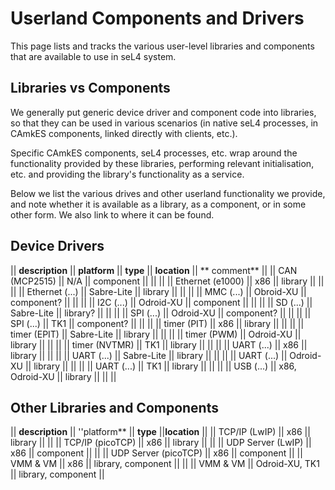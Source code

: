 # Userland Components and Drivers


This page lists and tracks the various user-level libraries and
components that are available to use in seL4 system.

## Libraries vs Components


We generally put generic device driver and component code into
libraries, so that they can be used in various scenarios (in native seL4
processes, in CAmkES components, linked directly with clients, etc.).

Specific CAmkES components, seL4 processes, etc. wrap around the
functionality provided by these libraries, performing relevant
initialisation, etc. and providing the library's functionality as a
service.

Below we list the various drives and other userland functionality we
provide, and note whether it is available as a library, as a component,
or in some other form. We also link to where it can be found.

## Device Drivers


|| **description** || **platform** || **type** || **location**
|| ** comment** || || CAN (MCP2515) || N/A || component || || || ||
Ethernet (e1000) || x86 || library || || || || Ethernet (...) ||
Sabre-Lite || library || || || || MMC (...) || Obroid-XU || component?
|| || || || I2C (...) || Odroid-XU || component || || || || SD (...) ||
Sabre-Lite || library? || || || || SPI (...) || Odroid-XU || component?
|| || || || SPI (...) || TK1 || component? || || || || timer (PIT) ||
x86 || library || || || || timer (EPIT) || Sabre-Lite || library || ||
|| || timer (PWM) || Odroid-XU || library || || || || timer (NVTMR) ||
TK1 || library || || || || UART (...) || x86 || library || || || || UART
(...) || Sabre-Lite || library || || || || UART (...) || Odroid-XU ||
library || || || || UART (...) || TK1 || library || || || || USB (...)
|| x86, Odroid-XU || library || || ||

## Other Libraries and Components


|| **description** || ''platform** || **type** ||**location** ||
|| TCP/IP (LwIP) || x86 || library || || || TCP/IP (picoTCP) || x86 ||
library || || || UDP Server (LwIP) || x86 || component || || || UDP
Server (picoTCP) || x86 || component || || VMM & VM || x86 || library,
component || || || VMM & VM || Odroid-XU, TK1 || library, component ||
